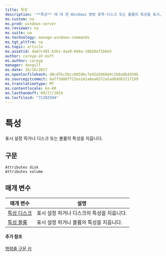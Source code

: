 ```yaml
---
title: 특성
description: '**특성** 에 대 한 Windows 명령 항목-디스크 또는 볼륨의 특성을 표시, 설정 또는 지웁니다.'
ms.custom: na
ms.prod: windows-server
ms.reviewer: na
ms.suite: na
ms.technology: manage-windows-commands
ms.tgt_pltfrm: na
ms.topic: article
ms.assetid: da67c481-b3b1-4aa9-840a-10828ef1b6e5
author: coreyp-at-msft
ms.author: coreyp
manager: dongill
ms.date: 10/16/2017
ms.openlocfilehash: d0cdfbc5bcc60596c7e42d2668d4c2b8a9b4450b
ms.sourcegitcommit: 6aff3d88ff22ea141a6ea6572a5ad8dd6321f199
ms.translationtype: MT
ms.contentlocale: ko-KR
ms.lasthandoff: 09/27/2019
ms.locfileid: "71382594"
---
```

# <a name="attributes"></a>특성



표시 설정 하거나 디스크 또는 볼륨의 특성을 지웁니다.

## <a name="syntax"></a>구문

```
Attributes disk
Attributes volume
```

## <a name="parameters"></a>매개 변수

|매개 변수|설명|
|---------|-----------|
|[특성 디스크](attributes-disk.md)|표시 설정 하거나 디스크의 특성을 지웁니다.|
|[특성 볼륨](attributes-volume.md)|표시 설정 하거나 볼륨의 특성을 지웁니다.|

#### <a name="additional-references"></a>추가 참조

[명령줄 구문 키](command-line-syntax-key.md)

